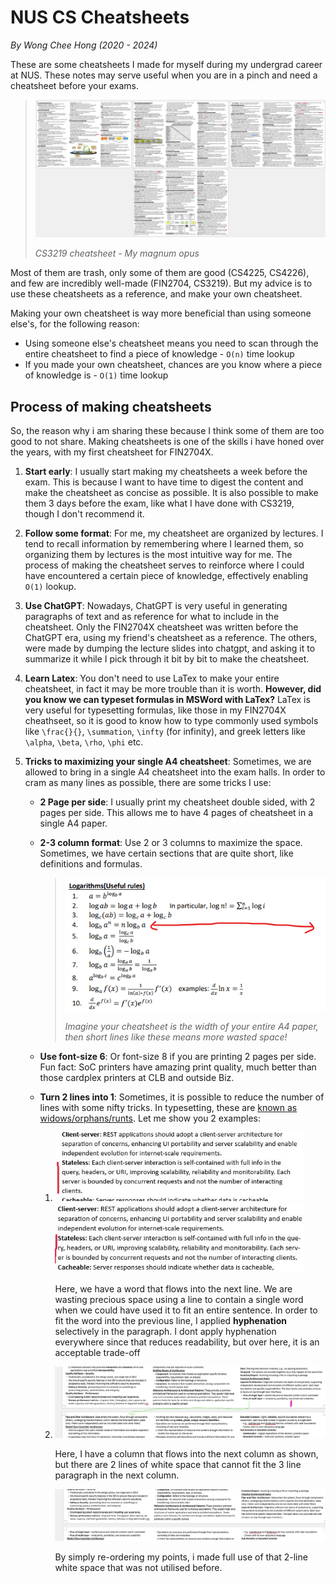 # NUS CS Cheatsheets
*By Wong Chee Hong (2020 - 2024)*

These are some cheatsheets I made for myself during my undergrad career at NUS. These notes may serve useful when you are in a pinch and need a cheatsheet before your exams. 

> <img src="assets/image-5.png" width="500" />
>
> *CS3219 cheatsheet - My magnum opus*

Most of them are trash, only some of them are good (CS4225, CS4226), and few are incredibly well-made (FIN2704, CS3219). But my advice is to use these cheatsheets as a reference, and make your own cheatsheet. 


Making your own cheatsheet is way more beneficial than using someone else's, for the following reason:
- Using someone else's cheatsheet means you need to scan through the entire cheatsheet to find a piece of knowledge - `O(n)` time lookup
- If you made your own cheatsheet, chances are you know where a piece of knowledge is - `O(1)` time lookup


## Process of making cheatsheets
So, the reason why i am sharing these because I think some of them are too good to not share. Making cheatsheets is one of the skills i have honed over the years, with my first cheatsheet for FIN2704X. 

1. **Start early**: I usually start making my cheatsheets a week before the exam. This is because I want to have time to digest the content and make the cheatsheet as concise as possible. It is also possible to make them 3 days before the exam, like what I have done with CS3219, though I don't recommend it.

2. **Follow some format**: For me, my cheatsheet are organized by lectures. I tend to recall information by remembering where I learned them, so organizing them by lectures is the most intuitive way for me. The process of making the cheatsheet serves to reinforce where I could have encountered a certain piece of knowledge, effectively enabling `O(1)` lookup.

3. **Use ChatGPT**: Nowadays, ChatGPT is very useful in generating paragraphs of text and as reference for what to include in the cheatsheet. Only the FIN2704X cheatsheet was written before the ChatGPT era, using my friend's cheatsheet as a reference. The others, were made by dumping the lecture slides into chatgpt, and asking it to summarize it while I pick through it bit by bit to make the cheatsheet.

4. **Learn Latex**: You don't need to use LaTex to make your entire cheatsheet, in fact it may be more trouble than it is worth. **However, did you know we can typeset formulas in MSWord with LaTex?** LaTex is very useful for typesetting formulas, like those in my FIN2704X cheathseet, so it is good to know how to type commonly used symbols like `\frac{}{}`, `\summation`, `\infty` (for infinity), and greek letters like `\alpha`, `\beta`, `\rho`, `\phi` etc. 

5. **Tricks to maximizing your single A4 cheatsheet**: Sometimes, we are allowed to bring in a single A4 cheatsheet into the exam halls. In order to cram as many lines as possible, there are some tricks I use:

    - **2 Page per side**: I usually print my cheatsheet double sided, with 2 pages per side. This allows me to have 4 pages of cheatsheet in a single A4 paper.
  
    - **2-3 column format**: Use 2 or 3 columns to maximize the space. Sometimes, we have certain sections that are quite short, like definitions and formulas. 
        > ![alt text](assets/image.png)
        >
        > *Imagine your cheatsheet is the width of your entire A4 paper, then short lines like these means more wasted space!*

    - **Use font-size 6**: Or font-size 8 if you are printing 2 pages per side. Fun fact: SoC printers have amazing print quality, much better than those cardplex printers at CLB and outside Biz.
 
    - **Turn 2 lines into 1**: Sometimes, it is possible to reduce the number of lines with some nifty tricks. In typesetting, these are [known as widows/orphans/runts](https://en.wikipedia.org/wiki/Widows_and_orphans). Let me show you 2 examples:
          
        1. <img src="assets/image-1.png" width="400" /> <img src="assets/image-2.png" width="400" />
        
            Here, we have a word that flows into the next line. We are wasting precious space using a line to contain a single word when we could have used it to fit an entire sentence. In order to fit the word into the previous line, I applied **hyphenation** selectively in the paragraph. I dont apply hyphenation everywhere since that reduces readability, but over here, it is an acceptable trade-off



  
        2. ![alt text](assets/image-3.png)
            
           Here, I have a column that flows into the next column as shown, but there are 2 lines of white space that cannot fit the 3 line paragraph in the next column.
   
           ![alt text](assets/image-4.png)
          
           By simply re-ordering my points, i made full use of that 2-line white space that was not utilised before.

